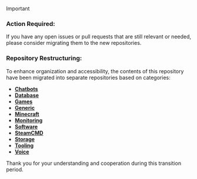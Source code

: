 > [!IMPORTANT]
>
> ### Action Required:
>
> If you have any open issues or pull requests that are still relevant or needed, please consider migrating them to the new repositories.

### Repository Restructuring:

To enhance organization and accessibility, the contents of this repository have been migrated into separate repositories based on categories:

- **[Chatbots](https://github.com/pelican-eggs/chatbots)**
- **[Database](https://github.com/pelican-eggs/database)**
- **[Games](https://github.com/pelican-eggs/games)**
- **[Generic](https://github.com/pelican-eggs/generic)**
- **[Minecraft](https://github.com/pelican-eggs/minecraft)**
- **[Monitoring](https://github.com/pelican-eggs/monitoring)**
- **[Software](https://github.com/pelican-eggs/software)**
- **[SteamCMD](https://github.com/pelican-eggs/steamcmd)**
- **[Storage](https://github.com/pelican-eggs/storage)**
- **[Tooling](https://github.com/pelican-eggs/tooling)**
- **[Voice](https://github.com/pelican-eggs/voice)**

Thank you for your understanding and cooperation during this transition period.

